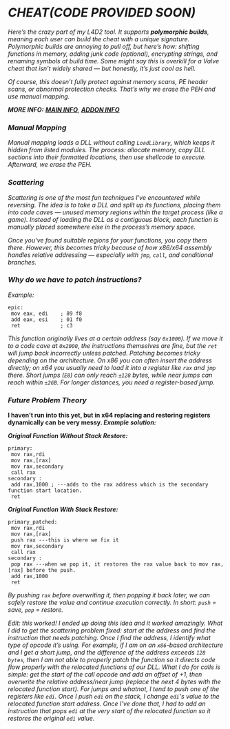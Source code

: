 # ***CHEAT(CODE PROVIDED SOON)***

*Here’s the crazy part of my L4D2 tool. It supports **polymorphic builds**, meaning each user can build the cheat with a unique signature. Polymorphic builds are annoying to pull off, but here’s how: shifting functions in memory, adding junk code (optional), encrypting strings, and renaming symbols at build time. Some might say this is overkill for a Valve cheat that isn’t widely shared — but honestly, it’s just cool as hell.*  

*Of course, this doesn’t fully protect against memory scans, PE header scans, or abnormal protection checks. That’s why we erase the PEH and use manual mapping.*  

***MORE INFO:*** [***MAIN INFO***](https://github.com/DestinyKubbyP/L4D2-Tool/tree/main), [***ADDON INFO***](https://github.com/DestinyKubbyP/L4D2-Tool/blob/main/main.md)


### ***Manual Mapping***

*Manual mapping loads a DLL without calling `LoadLibrary`, which keeps it hidden from listed modules. The process: allocate memory, copy DLL sections into their formatted locations, then use shellcode to execute. Afterward, we erase the PEH.*  


### ***Scattering***

*Scattering is one of the most fun techniques I've encountered while reversing. The idea is to take a DLL and split up its functions, placing them into code caves — unused memory regions within the target process (like a game). Instead of loading the DLL as a contiguous block, each function is manually placed somewhere else in the process’s memory space.*

*Once you've found suitable regions for your functions, you copy them there. However, this becomes tricky because of how x86/x64 assembly handles relative addressing — especially with `jmp`, `call`, and conditional branches.*  


### ***Why do we have to patch instructions?***

*Example:*  

```assembly
epic:
 mov eax, edi    ; 89 f8
 add eax, esi    ; 01 f0
 ret             ; c3
```

*This function originally lives at a certain address (say `0x1000`). If we move it to a code cave at `0x2000`, the instructions themselves are fine, but the `ret` will jump back incorrectly unless patched. Patching becomes tricky depending on the architecture. On x86 you can often insert the address directly; on x64 you usually need to load it into a register like `rax` and `jmp` there. Short jumps (`E8`) can only reach `±128` bytes, while near jumps can reach within `±2GB`. For longer distances, you need a register-based jump.*  


### ***Future Problem Theory***

**I haven’t run into this yet, but in x64 replacing and restoring registers dynamically can be very messy. *Example solution:***


***Original Function Without Stack Restore:***

```assembly
primary:
 mov rax,rdi 
 mov rax,[rax]
 mov rax,secondary
 call rax 
secondary :
 add rax,1000 ; ---adds to the rax address which is the secondary function start location. 
 ret
```


***Original Function With Stack Restore:***

```assembly
primary_patched:
 mov rax,rdi 
 mov rax,[rax]
 push rax ---this is where we fix it
 mov rax,secondary
 call rax 
secondary :
 pop rax ---when we pop it, it restores the rax value back to mov rax,[rax] before the push.
 add rax,1000
 ret
```

*By pushing `rax` before overwriting it, then popping it back later, we can safely restore the value and continue execution correctly. In short: `push` = save, `pop` = restore.*  

*Edit: this worked! I ended up doing this idea and it worked amazingly. What I did to get the scattering problem fixed: start at the address and find the instruction that needs patching. Once I find the address, I identify what type of opcode it’s using. For example, if I am on an `x86`-based architecture and I get a short jump, and the difference of the address exceeds `128 bytes`, then I am not able to properly patch the function so it directs code flow properly with the relocated functions of our DLL. What I do for calls is simple: get the start of the call opcode and add an offset of +1, then overwrite the relative address/near jump (replace the next 4 bytes with the relocated function start). For jumps and whatnot, I tend to push one of the registers like `edi`. Once I push `edi` on the stack, I change `edi`'s value to the relocated function start address. Once I've done that, I had to add an instruction that pops `edi` at the very start of the relocated function so it restores the original `edi` value.*
